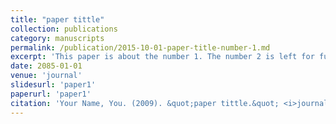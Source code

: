 ```yaml
---
title: "paper tittle"
collection: publications
category: manuscripts
permalink: /publication/2015-10-01-paper-title-number-1.md
excerpt: 'This paper is about the number 1. The number 2 is left for future work.'
date: 2085-01-01
venue: 'journal'
slidesurl: 'paper1'
paperurl: 'paper1'
citation: 'Your Name, You. (2009). &quot;paper tittle.&quot; <i>journal</i>. 1(1).'
---
```


